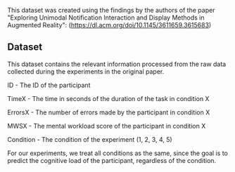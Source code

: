 This dataset was created using the findings by the authors of the paper "Exploring Unimodal Notification Interaction and Display Methods in Augmented Reality": (https://dl.acm.org/doi/10.1145/3611659.3615683)

## Dataset 
This dataset contains the relevant information processed from the raw data collected during the experiments in the original paper.

ID - The ID of the participant

TimeX - The time in seconds of the duration of the task in condition X

ErrorsX - The number of errors made by the participant in condition X

MWSX - The mental workload score of the participant in condition X

Condition - The condition of the experiment (1, 2, 3, 4, 5)

For our experiments, we treat all conditions as the same, since the goal is to predict the cognitive load of the participant, regardless of the condition.